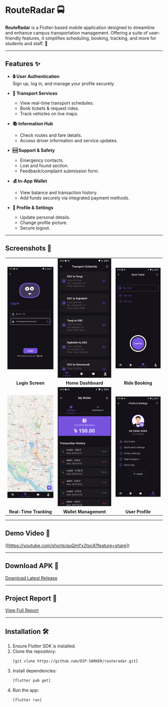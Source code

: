 # RouteRadar 🚍

**RouteRadar** is a Flutter-based mobile application designed to streamline and enhance campus transportation management. Offering a suite of user-friendly features, it simplifies scheduling, booking, tracking, and more for students and staff. 🌟

---

## Features ✨

- **🔒 User Authentication**  
  Sign up, log in, and manage your profile securely.

- **🚌 Transport Services**  
  - View real-time transport schedules.  
  - Book tickets & request rides.  
  - Track vehicles on live maps.  

- **📚 Information Hub**  
  - Check routes and fare details.  
  - Access driver information and service updates.  

- **🆘 Support & Safety**  
  - Emergency contacts.  
  - Lost and found section.  
  - Feedback/complaint submission form.  

- **💰 In-App Wallet**  
  - View balance and transaction history.  
  - Add funds securely via integrated payment methods.  

- **👤 Profile & Settings**  
  - Update personal details.  
  - Change profile picture.  
  - Secure logout.  

---

## Screenshots 📸

| | | |
|:-------------------------:|:-------------------------:|:-------------------------:|
| ![Login Screen](screenshots/login.png) | ![Home Screen](screenshots/home.png) | ![Booking Screen](screenshots/book.png) |
| **Login Screen** | **Home Dashboard** | **Ride Booking** |
| ![Tracking Screen](screenshots/map.png) | ![Wallet Screen](screenshots/wallet.png) | ![Profile Screen](screenshots/profile.png) |
| **Real-Time Tracking** | **Wallet Management** | **User Profile** |


---

## Demo Video 🎥  
([https://youtube.com/shorts/auQmYx2tscA?feature=share])

---

## Download APK 📲  
[Download Latest Release](https://github.com/yourusername/RouteRadar/releases/latest/download/app-release.apk)  

---

## Project Report 📄  
[View Full Report]([https://drive.google.com/file/d/1d7FGWOGPQW2nrZADiGciF6J-F3xW8Wmi/view?usp=sharing]) 

---

## Installation 🛠️  
1. Ensure Flutter SDK is installed.  
2. Clone the repository:  
   ```bash
   [git clone https://github.com/DIP-SARKER/routeradar.git]

3. Install dependencies:
    ```bash
    [flutter pub get]

4. Run the app:
    ```bash
    [flutter run]
